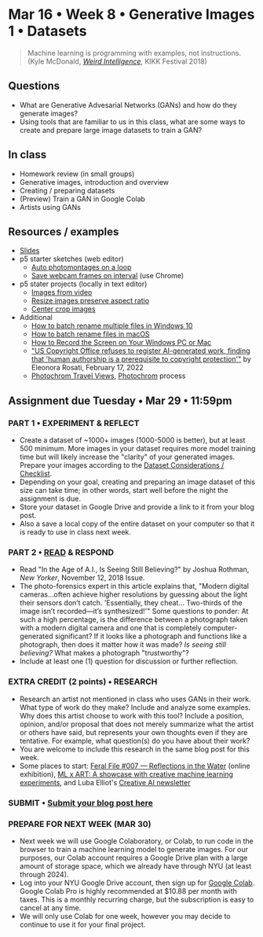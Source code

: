 # Mar 16 • Week 8 • Generative Images 1 • Datasets

>Machine learning is programming with examples, not instructions. (Kyle McDonald, *[Weird Intelligence](https://vimeo.com/304110435)*, KIKK Festival 2018)

## Questions
- What are Generative Advesarial Networks (GANs) and how do they generate images?
- Using tools that are familiar to us in this class, what are some ways to create and prepare large image datasets to train a GAN?

## In class
- Homework review (in small groups)
- Generative images, introduction and overview
- Creating / preparing datasets
- (Preview) Train a GAN in Google Colab 
- Artists using GANs

## Resources / examples
- [Slides](https://drive.google.com/drive/u/0/folders/1YZtWK03TXGCoGmy7WeQYF-BBulZFAbHA)
- p5 starter sketches (web editor)
    - [Auto photomontages on a loop](https://editor.p5js.org/enickles/sketches/qG77m2Tqe)
    - [Save webcam frames on interval](https://editor.p5js.org/enickles/sketches/tcrDIeZgG) (use Chrome)
- p5 stater projects (locally in text editor)
    - [Images from video](https://editor.p5js.org/enickles/sketches/Nxcq_uOdk)
    - [Resize images preserve aspect ratio](https://editor.p5js.org/enickles/sketches/dWOs-l4Wc)
    - [Center crop images](https://editor.p5js.org/enickles/sketches/pEVEoqoOA)
- Additional
    - [How to batch rename multiple files in Windows 10](https://www.tomsguide.com/how-to/how-to-batch-rename-multiple-files-in-windows-10)
    - [How to batch rename files in macOS](https://appleinsider.com/articles/21/06/23/how-to-batch-rename-files-in-macos)
    - [How to Record the Screen on Your Windows PC or Mac](https://www.pcmag.com/how-to/how-to-record-the-screen-on-your-windows-pc-or-mac)
    - ["US Copyright Office refuses to register AI-generated work, finding that 'human authorship is a prerequisite to copyright protection'"](https://ipkitten.blogspot.com/2022/02/us-copyright-office-refuses-to-register.html) by Eleonora Rosati, February 17, 2022 
    - [Photochrom Travel Views](https://www.flickr.com/photos/library_of_congress/albums/72157612249760312), [Photochrom](https://en.wikipedia.org/wiki/Photochrom) process

## Assignment due Tuesday • Mar 29 • 11:59pm

### PART 1 • EXPERIMENT & REFLECT 
- Create a dataset of ~1000+ images (1000-5000 is better), but at least 500 minimum. More images in your dataset requires more model training time but will likely increase the "clarity" of your generated images. Prepare your images according to the [Dataset Considerations / Checklist](https://docs.google.com/presentation/d/1WpioRMdfNUe8VOUs9iuKE3gd2mPonSFKFMRx-MedpKM/edit#slide=id.g11e35fd12b0_6_20). 
- Depending on your goal, creating and preparing an image dataset of this size can take time; in other words, start well before the night the assignment is due. 
- Store your dataset in Google Drive and provide a link to it from your blog post.
- Also a save a local copy of the entire dataset on your computer so that it is ready to use in class next week.
### PART 2 • [READ](https://drive.google.com/drive/u/0/folders/1YZtWK03TXGCoGmy7WeQYF-BBulZFAbHA) & RESPOND
- Read "In the Age of A.I., Is Seeing Still Believing?" by Joshua Rothman, *New Yorker*, November 12, 2018 Issue.
- The photo-forensics expert in this article explains that, "Modern digital cameras...often achieve higher resolutions by guessing about the light their sensors don’t catch. 'Essentially, they cheat... Two-thirds of the image isn’t recorded—it’s synthesized!'" Some questions to ponder: At such a high percentage, is the difference between a photograph taken with a modern digital camera and one that is completely computer-generated significant? If it looks like a photograph and functions like a photograph, then does it matter how it was made? *Is seeing still believing?* What makes a photograph "trustworthy"?
- Include at least one (1) question for discussion or further reflection.

### EXTRA CREDIT (2 points) • RESEARCH
- Research an artist not mentioned in class who uses GANs in their work. What type of work do they make? Include and analyze some examples. Why does this artist choose to work with this tool? Include a position, opinion, and/or proposal that does not merely summarize what the artist or others have said, but represents your own thoughts even if they are tentative. For example, what question(s) do you have about their work?
- You are welcome to include this research in the same blog post for this week.
- Some places to start: [Feral File #007 — Reflections in the Water](https://feralfile.com/exhibitions/reflections-in-the-water-9ov) (online exhibition), [ML x ART: A showcase with creative machine learning experiments](https://mlart.co/), and Luba Elliot's [Creative AI newsletter](https://us15.campaign-archive.com/home/?u=c7e080421931e2a646364e3ef&id=a23c388b9d) 

### SUBMIT • [Submit your blog post here](https://forms.gle/JfwCTv7JqkieZ8yz8)

### PREPARE FOR NEXT WEEK (MAR 30)
- Next week we will use Google Colaboratory, or Colab, to run code in the browser to train a machine learning model to generate images. For our purposes, our Colab account requires a Google Drive plan with a large amount of storage space, which we already have through NYU (at least through 2024).
- Log into your NYU Google Drive account, then sign up for [Google Colab](https://colab.research.google.com/signup). Google Colab Pro is highly recommended at $10.88 per month with taxes. This is a monthly recurring charge, but the subscription is easy to cancel at any time.
- We will only use Colab for one week, however you may decide to continue to use it for your final project.
